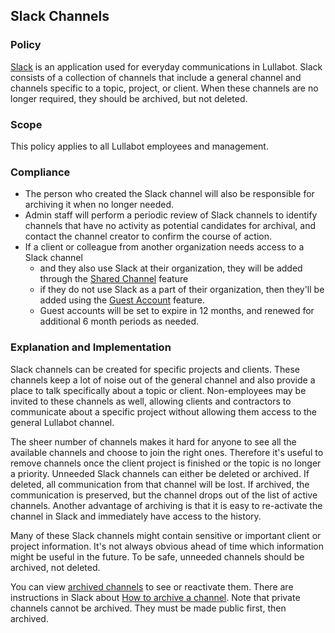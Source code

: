 ## Slack Channels

### Policy
[Slack](https://lullabot.slack.com/messages/general/) is an application used for everyday communications in Lullabot. Slack consists of a collection of channels that include a general channel and channels specific to a topic, project, or client. When these channels are no longer required, they should be archived, but not deleted.

### Scope
This policy applies to all Lullabot employees and management.

### Compliance
- The person who created the Slack channel will also be responsible for archiving it when no longer needed. 
- Admin staff will perform a periodic review of Slack channels to identify channels that have no activity as potential candidates for archival, and contact the channel creator to confirm the course of action.
- If a client or colleague from another organization needs access to a Slack channel
  - and they also use Slack at their organization, they will be added through the [Shared Channel](https://slack.com/help/articles/115004151203-Slack-Connect-guide--work-with-external-partners) feature 
  - if they do not use Slack as a part of their organization, then they'll be added using the [Guest Account](https://slack.com/help/articles/202518103-Understand-guest-roles-in-Slack) feature.
  - Guest accounts will be set to expire in 12 months, and renewed for additional 6 month periods as needed.

### Explanation and Implementation
Slack channels can be created for specific projects and clients. These channels keep a lot of noise out of the general channel and also provide a place to talk specifically about a topic or client. Non-employees may be invited to these channels as well, allowing clients and contractors to communicate about a specific project without allowing them access to the general Lullabot channel. 

The sheer number of channels makes it hard for anyone to see all the available channels and choose to join the right ones. Therefore it's useful to remove channels once the client project is finished or the topic is no longer a priority. Unneeded Slack channels can either be deleted or archived. If deleted, all communication from that channel will be lost. If archived, the communication is preserved, but the channel drops out of the list of active channels. Another advantage of archiving is that it is easy to re-activate the channel in Slack and immediately have access to the history.

Many of these Slack channels might contain sensitive or important client or project information. It's not always obvious ahead of time which information might be useful in the future. To be safe, unneeded channels should be archived, not deleted.

You can view [archived channels](https://lullabot.slack.com/archives/archived) to see or reactivate them. There are instructions in Slack about [How to archive a channel](https://get.slack.help/hc/en-us/articles/201563847-Archiving-a-channel). Note that private channels cannot be archived. They must be made public first, then archived.


